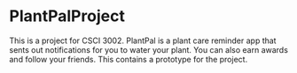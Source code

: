 # PlantPalProject
This is a project for CSCI 3002. PlantPal is a plant care reminder app that sents out notifications for you to water your plant. You can also earn awards and follow your friends. This contains a prototype for the project.
